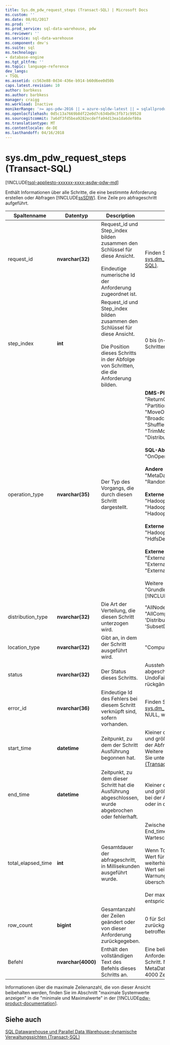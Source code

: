 ```yaml
---
title: Sys.dm_pdw_request_steps (Transact-SQL) | Microsoft Docs
ms.custom: ''
ms.date: 08/01/2017
ms.prod: ''
ms.prod_service: sql-data-warehouse, pdw
ms.reviewer: ''
ms.service: sql-data-warehouse
ms.component: dmv's
ms.suite: sql
ms.technology:
- database-engine
ms.tgt_pltfrm: ''
ms.topic: language-reference
dev_langs:
- TSQL
ms.assetid: cc563e88-0d34-436e-b914-b60d6ee0d50b
caps.latest.revision: 10
author: barbkess
ms.author: barbkess
manager: craigg
ms.workload: Inactive
monikerRange: '>= aps-pdw-2016 || = azure-sqldw-latest || = sqlallproducts-allversions'
ms.openlocfilehash: 0d5c13a7669b8df22e0d7c634bd9c3fb71c99528
ms.sourcegitcommit: 7a6df3fd5bea9282ecdeffa94d13ea1da6def80a
ms.translationtype: MT
ms.contentlocale: de-DE
ms.lasthandoff: 04/16/2018
---
```

# <a name="sysdmpdwrequeststeps-transact-sql"></a>sys.dm_pdw_request_steps (Transact-SQL)
[!INCLUDE[tsql-appliesto-xxxxxx-xxxx-asdw-pdw-md](../../includes/tsql-appliesto-xxxxxx-xxxx-asdw-pdw-md.md)]

  Enthält Informationen über alle Schritte, die eine bestimmte Anforderung erstellen oder Abfragen [!INCLUDE[ssSDW](../../includes/sssdw-md.md)]. Eine Zeile pro abfrageschritt aufgeführt.  
  
|Spaltenname|Datentyp|Description|Bereich|  
|-----------------|---------------|-----------------|-----------|  
|request_id|**nvarchar(32)**|Request_id und Step_index bilden zusammen den Schlüssel für diese Ansicht.<br /><br /> Eindeutige numerische Id der Anforderung zugeordnet ist.|Finden Sie unter Request_id in [sys.dm_pdw_exec_requests &#40;Transact-SQL&#41;](../../relational-databases/system-dynamic-management-views/sys-dm-pdw-exec-requests-transact-sql.md).|  
|step_index|**int**|Request_id und Step_index bilden zusammen den Schlüssel für diese Ansicht.<br /><br /> Die Position dieses Schritts in der Abfolge von Schritten, die die Anforderung bilden.|0 bis (n-1) für eine Anforderung mit n Schritten.|  
|operation_type|**nvarchar(35)**|Der Typ des Vorgangs, die durch diesen Schritt dargestellt.|**DMS-Plan Abfrageoperationen:** "ReturnOperation" "PartitionMoveOperation" "MoveOperation" "BroadcastMoveOperation" "ShuffleMoveOperation" "TrimMoveOperation" "CopyOperation", "DistributeReplicatedTableMoveOperation"<br /><br /> **SQL-Abfrage-Plan-Vorgänge:** "OnOperation", "RemoteOperation"<br /><br /> **Andere Plan Abfrageoperationen:** "MetaDataCreateOperation", "RandomIDOperation"<br /><br /> **Externe Vorgänge für Lesevorgänge:** "HadoopShuffleOperation", "HadoopRoundRobinOperation", "HadoopBroadcastOperation"<br /><br /> **Externe Vorgänge für MapReduce:** "HadoopJobOperation", "HdfsDeleteOperation"<br /><br /> **Externe Vorgänge für Schreibvorgänge:** "ExternalExportDistributedOperation", "ExternalExportReplicatedOperation", "ExternalExportControlOperation"<br /><br /> Weitere Informationen finden Sie unter "Grundlegendes zu Abfragepläne" in der [!INCLUDE[pdw-product-documentation](../../includes/pdw-product-documentation-md.md)].|  
|distribution_type|**nvarchar(32)**|Die Art der Verteilung, die diesen Schritt unterzogen wird.|"AllNodes", "AllDistributions", "AllComputeNodes", 'ComputeNode', 'Distribution', 'SubsetNodes', 'SubsetDistributions","Nicht angegeben"|  
|location_type|**nvarchar(32)**|Gibt an, in dem der Schritt ausgeführt wird.|"Compute", "Control", "DMS"|  
|status|**nvarchar(32)**|Der Status dieses Schritts.|Ausstehend "," ausgeführt wird, abgeschlossen, fehlgeschlagen, UndoFailed, PendingCancel abgebrochen, rückgängig gemacht, abgebrochen|  
|error_id|**nvarchar(36)**|Eindeutige Id des Fehlers bei diesem Schritt verknüpft sind, sofern vorhanden.|Finden Sie unter Fehler-ID des [sys.dm_pdw_errors &#40;Transact-SQL&#41;](../../relational-databases/system-dynamic-management-views/sys-dm-pdw-errors-transact-sql.md). NULL, wenn kein Fehler aufgetreten ist.|  
|start_time|**datetime**|Zeitpunkt, zu dem der Schritt Ausführung begonnen hat.|Kleiner oder gleich der aktuellen Uhrzeit und größer oder gleich End_compile_time der Abfrage zu der dieser Schritt gehört. Weitere Informationen zu Abfragen finden Sie unter [sys.dm_pdw_exec_requests &#40;Transact-SQL&#41;](../../relational-databases/system-dynamic-management-views/sys-dm-pdw-exec-requests-transact-sql.md).|  
|end_time|**datetime**|Zeitpunkt, zu dem dieser Schritt hat die Ausführung abgeschlossen, wurde abgebrochen oder fehlerhaft.|Kleiner oder gleich der aktuellen Uhrzeit und größer oder gleich Start_time. Schritte bei der Ausführung auf NULL festgelegt oder in die Warteschlange eingereiht.|  
|total_elapsed_time|**int**|Gesamtdauer der abfrageschritt, in Millisekunden ausgeführt wurde.|Zwischen 0 und der Unterschied zwischen End_time und Start_time. 0 für Schritte in Warteschlange.<br /><br /> Wenn Total_elapsed_time den maximalen Wert für eine ganze Zahl überschreitet, weiterhin Total_elapsed_time der maximale Wert sein. Diese Bedingung generiert die Warnung "der maximale Wert überschritten wurde."<br /><br /> Der maximale Wert in Millisekunden entspricht 24.8 Tage.|  
|row_count|**bigint**|Gesamtanzahl der Zeilen geändert oder von dieser Anforderung zurückgegeben.|0 für Schritte, die nicht ändern oder Daten zurückgeben. Andernfalls, Anzahl der betroffenen Zeilen.|  
|Befehl|**nvarchar(4000)**|Enthält den vollständigen Text des Befehls dieses Schritts an.|Eine beliebige gültige Anforderungszeichenfolge für einen Schritt. NULL, wenn der Vorgang des Typs MetaDataCreateOperation ist. Bei mehr als 4000 Zeichen abgeschnitten.|  
  
 Informationen über die maximale Zeilenanzahl, die von dieser Ansicht beibehalten werden, finden Sie im Abschnitt "maximale Systemwerte anzeigen" in die "minimale und Maximalwerte" in der [!INCLUDE[pdw-product-documentation](../../includes/pdw-product-documentation-md.md)].  
  
## <a name="see-also"></a>Siehe auch  
 [SQL Datawarehouse und Parallel Data Warehouse-dynamische Verwaltungssichten &#40;Transact-SQL&#41;](../../relational-databases/system-dynamic-management-views/sql-and-parallel-data-warehouse-dynamic-management-views.md)  
  
  
